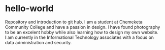 # hello-world
Repository and introduction to git hub. 
I am a student at Chemeketa Community College and have a passion in design. I have found 
photography to be an excelent hobby while also learning how to design my own website. I am
currently in the Informational Technology associates with a focus on data administration and
security.
